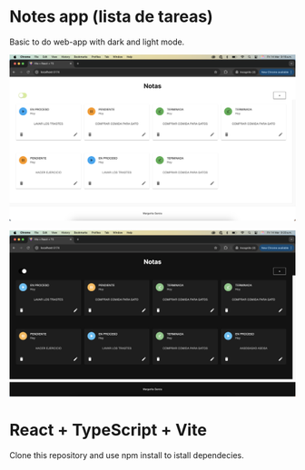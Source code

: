 # Notes app (lista de tareas)

Basic to do web-app with dark and light mode. 

![Notes-app page](https://github.com/magahu/notes-app/blob/main/README_SCREENSHOTS/notes1.png)

![Notes-app page](https://github.com/magahu/notes-app/blob/main/README_SCREENSHOTS/notes2.png)

# React + TypeScript + Vite

Clone this repository and use npm install to istall dependecies.
